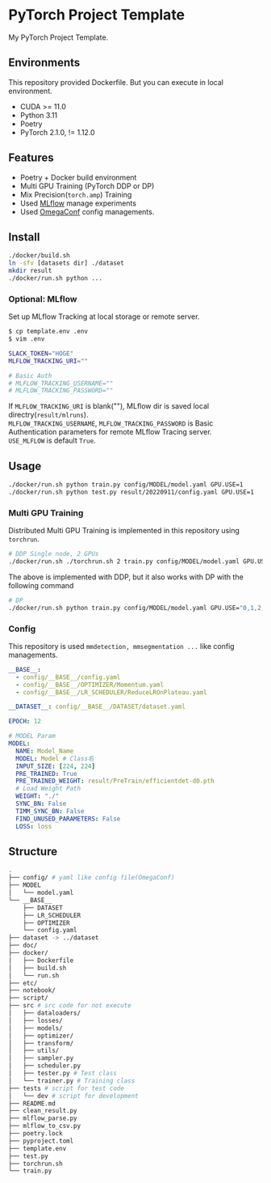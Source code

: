# PyTorch Project Template

My PyTorch Project Template.

## Environments

This repository provided Dockerfile. But you can execute in local environment.

- CUDA >= 11.0
- Python 3.11
- Poetry
- PyTorch 2.1.0, != 1.12.0

## Features

- Poetry + Docker build environment
- Multi GPU Training (PyTorch DDP or DP)
- Mix Precision(`torch.amp`) Training
- Used [MLflow](https://mlflow.org) manage experiments
- Used [OmegaConf](https://github.com/omry/omegaconf) config managements.

## Install

```bash
./docker/build.sh
ln -sfv [datasets dir] ./dataset
mkdir result
./docker/run.sh python ...
```

### Optional: MLflow

Set up MLflow Tracking at local storage or remote server.

```bash
$ cp template.env .env
$ vim .env

SLACK_TOKEN="HOGE"
MLFLOW_TRACKING_URI=""

# Basic Auth
# MLFLOW_TRACKING_USERNAME=""
# MLFLOW_TRACKING_PASSWORD=""
```

If `MLFLOW_TRACKING_URI` is blank(""), MLflow dir is saved local directry(`result/mlruns`).  
`MLFLOW_TRACKING_USERNAME`, `MLFLOW_TRACKING_PASSWORD` is Basic Authentication parameters for remote MLflow Tracing server.  
`USE_MLFLOW` is default `True`.

## Usage

```bash
./docker/run.sh python train.py config/MODEL/model.yaml GPU.USE=1
./docker/run.sh python test.py result/20220911/config.yaml GPU.USE=1
```

### Multi GPU Training

Distributed Multi GPU Training is implemented in this repository using `torchrun`.

```bash
# DDP Single node, 2 GPUs
./docker/run.sh ./torchrun.sh 2 train.py config/MODEL/model.yaml GPU.USE='1,2'
```

The above is implemented with DDP, but it also works with DP with the following command

```bash
# DP
./docker/run.sh python train.py config/MODEL/model.yaml GPU.USE="0,1,2,3"
```

### Config

This repository is used `mmdetection, mmsegmentation ...` like config managements.

```yaml
__BASE__:
  - config/__BASE__/config.yaml
  - config/__BASE__/OPTIMIZER/Momentum.yaml
  - config/__BASE__/LR_SCHEDULER/ReduceLROnPlateau.yaml

__DATASET__: config/__BASE__/DATASET/dataset.yaml

EPOCH: 12

# MODEL Param
MODEL:
  NAME: Model_Name
  MODEL: Model # Class名
  INPUT_SIZE: [224, 224]
  PRE_TRAINED: True
  PRE_TRAINED_WEIGHT: result/PreTrain/efficientdet-d0.pth
  # Load Weight Path
  WEIGHT: "./"
  SYNC_BN: False
  TIMM_SYNC_BN: False
  FIND_UNUSED_PARAMETERS: False
  LOSS: loss
```

## Structure

```bash
.
├── config/ # yaml like config file(OmegaConf)
├── MODEL
│   └── model.yaml
└── __BASE__
    ├── DATASET
    ├── LR_SCHEDULER
    ├── OPTIMIZER
    └── config.yaml
├── dataset -> ../dataset
├── doc/
├── docker/
│   ├── Dockerfile
│   ├── build.sh
│   └── run.sh
├── etc/
├── notebook/
├── script/
├── src # src code for not execute
│   ├── dataloaders/
│   ├── losses/
│   ├── models/
│   ├── optimizer/
│   ├── transform/
│   ├── utils/
│   ├── sampler.py
│   ├── scheduler.py
│   ├── tester.py # Test class
│   └── trainer.py # Training class
├── tests # script for test code
│   └── dev # script for development
├── README.md
├── clean_result.py
├── mlflow_parse.py
├── mlflow_to_csv.py
├── poetry.lock
├── pyproject.toml
├── template.env
├── test.py
├── torchrun.sh
└── train.py
```
